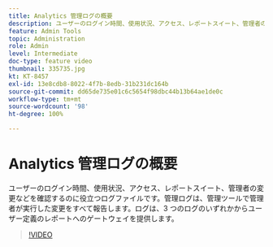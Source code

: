 ```yaml
---
title: Analytics 管理ログの概要
description: ユーザーのログイン時間、使用状況、アクセス、レポートスイート、管理者の変更などを確認するのに役立つログファイルです。管理ログは、管理ツールで管理者が実行した変更をすべて報告します。ログは、3 つのログのいずれかからユーザー定義のレポートへのゲートウェイを提供します。
feature: Admin Tools
topic: Administration
role: Admin
level: Intermediate
doc-type: feature video
thumbnail: 335735.jpg
kt: KT-8457
exl-id: 13e8cdb8-8022-4f7b-8edb-31b231dc164b
source-git-commit: dd65de735e01c6c5654f98dbc44b13b64ae1de0c
workflow-type: tm+mt
source-wordcount: '98'
ht-degree: 100%

---
```


# Analytics 管理ログの概要

ユーザーのログイン時間、使用状況、アクセス、レポートスイート、管理者の変更などを確認するのに役立つログファイルです。管理ログは、管理ツールで管理者が実行した変更をすべて報告します。ログは、3 つのログのいずれかからユーザー定義のレポートへのゲートウェイを提供します。


>[!VIDEO](https://video.tv.adobe.com/v/335735/?quality=12&learn=on)

